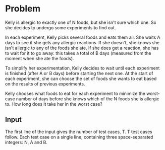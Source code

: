# Problem

Kelly is allergic to exactly one of N foods, but she isn't sure which one. So she decides to undergo some experiments to find out.

In each experiment, Kelly picks several foods and eats them all. She waits A days to see if she gets any allergic reactions. If she doesn't, she knows she isn't allergic to any of the foods she ate. If she does get a reaction, she has to wait for it to go away: this takes a total of B days (measured from the moment when she ate the foods).

To simplify her experimentation, Kelly decides to wait until each experiment is finished (after A or B days) before starting the next one. At the start of each experiment, she can choose the set of foods she wants to eat based on the results of previous experiments.

Kelly chooses what foods to eat for each experiment to minimize the worst-case number of days before she knows which of the N foods she is allergic to. How long does it take her in the worst case?

## Input

The first line of the input gives the number of test cases, T. T test cases follow. Each test case on a single line, containing three space-separated integers: N, A and B.
